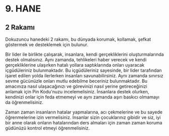 # 9. HANE

## 2 Rakamı

Dokuzuncu hanedeki 2 rakamı, bu dünyada korumak, kollamak, şefkat göstermek ve desteklemek için bulunur. 

Bir lider ile birlikte çalışarak, insanlara, kendi gerçekliklerini oluşturmalarında destek olmalısınız. Aynı zamanda, tehlikeleri haber verecek ve kendi gerçekliklerine ulaşırken hatalı yollara saptıklarında onları uyaracak içgüdüleriniz bulunmaktadır. Bu içgüdüleriniz sayesinde, bir lider tarafından işaret edilen yolda ilerlerken insanları savunabilirsiniz. Aynı zamanda sınırsız sevme gücünüzle onları mutlu edebilme beceriniz bulunmaktadır. Bu amacınıza nasıl ulaşacağınızı ve görevinizi nasıl yerine getireceğinizi anlamak için Pin Kodu'nuzu incelemelisiniz. İnsanlara destek olurken, kendinizi onlar için feda etmemeyi ve aynı zamanda aşırı baskıcı olmamayı da öğrenmelisiniz.

Zaman zaman insanların hatalar yapmalarına, acı çekmelerine ve bu sayede öğrenmelerine izin vermelisiniz. İnsanlar sizin çocuklarınız gibidir ve siz, iyi bir anne olarak onların hatalarından ders almaları için zaman zaman koruma güdünüzü kontrol etmeyi öğrenmelisiniz.
